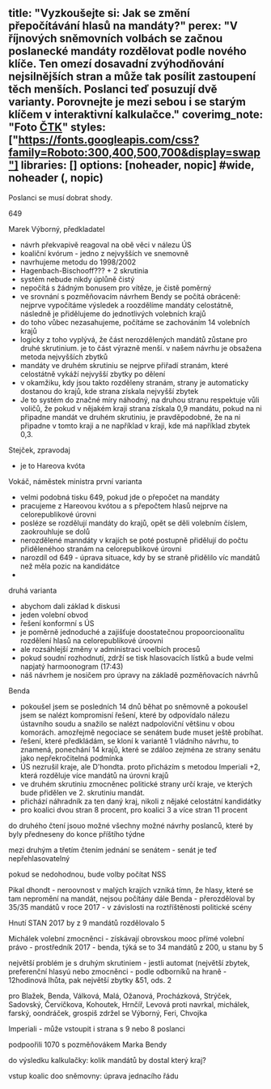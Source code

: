 title: "Vyzkoušejte si: Jak se změní přepočítávání hlasů na mandáty?"
perex: "V říjnových sněmovních volbách se začnou poslanecké mandáty rozdělovat podle nového klíče. Ten omezí dosavadní zvýhodňování nejsilnějších stran a může tak posílit zastoupení těch menších. Poslanci teď posuzují dvě varianty. Porovnejte je mezi sebou i se starým klíčem v interaktivní kalkulačce."
coverimg_note: "Foto <a href='https://ctk.cz'>ČTK</a>"
styles: ["https://fonts.googleapis.com/css?family=Roboto:300,400,500,700&display=swap"]
libraries: []
options: [noheader, nopic] #wide, noheader (, nopic)
---
<wide>
<div id="kalkulacka"></div>
</wide>

Poslanci se musí dobrat shody.


649

Marek Výborný, předkladatel
- návrh překvapivě reagoval na obě věci v nálezu ÚS
- koaliční kvórum - jedno z nejvyšších ve snemovně
- navrhujeme metodu do 1998/2002
- Hagenbach-Bischooff??? + 2 skrutinia
- systém nebude nikdy úplůně čistý
- nepočítá s žádným bonusem pro vítěze, je čistě poměrný
- ve srovnání s pozměňovacím návrhem Bendy se počítá obráceně: nejprve vypočítáme výsledek a roozdělíme mandáty celostátně, následně je přidělujeme do jednotlivých volebních krajů
- do toho vůbec nezasahujeme, počítáme se zachováním 14 volebních krajů
- logicky z toho vyplývá, že část nerozdělených mandátů zůstane pro druhé skrutinium. je to část výrazně menší. v našem návrhu je obsažena metoda nejvyšších zbytků
- mandáty ve druhém skrutiniu se nejprve přiřadí stranám, které celostátně vykáží nejvyšší zbytky po dělení
- v okamžiku, kdy jsou takto rozděleny stranám, strany je automaticky dostanou do krajů, kde strana získala nejvyšší zbytek
- Je to systém do značné míry náhodný, na druhou stranu respektuje vůli voličů, že pokud v nějakém kraji strana získala 0,9 mandátu, pokud na ni připadne mandát ve druhém skrutiniu, je pravděpodobné, že na ni připadne v tomto kraji a ne například v kraji, kde má například zbytek 0,3.

Stejček, zpravodaj

- je to Hareova kvóta

Vokáč, náměstek ministra
první varianta
- velmi podobná tisku 649, pokud jde o přepočet na mandáty
- pracujeme z Hareovou kvótou a s přepočtem hlasů nejprve na celorepublikové úrovni
- posléze se rozdělují mandáty do krajů, opět se děli volebním číslem, zaokrouhluje se dolů
- nerozdělené manndáty v krajích se poté postupně přidělují do počtu přidělenéhoo stranám na celorepublikové úrovni
- narozdíl od 649 - úprava situace, kdy by se straně přidělilo víc mandátů než měla pozic na kandidátce
- 

druhá varianta
- abychom dali základ k diskusi
- jeden volební obvod
- řešení konformní s ÚS
- je poměrně jednoduché a zajišťuje doostatečnou propoorcioonalitu rozdělení hlasů na celorepublikové úroovni
- ale rozsáhlejší změny v administraci voelbích procesů
- pokud soudní rozhodnutí, zdrží se tisk hlasovacích lístků a bude velmi napjatý harmoonogram (17:43)
- náš návrhem je nosičem pro úpravy na základě pozměňovacích návrhů

Benda
- pokoušel jsem se posledních 14 dnů běhat po sněmovně a pokoušel jsem se nalézt kompromisní řešení, které by odpovídalo nálezu ústavního soudu a snažilo se nalézt nadpoloviční většinu v obou komorách. amozřejmě negociace se senátem bude muset ještě probíhat.
- řešení, které předkládám, se kloní k variantě 1 vládního návrhu, to znamená, ponechání 14 krajů, které se zdáloo zejména ze strany senátu jako nepřekročitelná podmínka
- ÚS nezrušil kraje, ale D'hondta. proto přicházím s metodou Imperiali +2, která rozděluje více mandátů na úrovni krajů
- ve druhém skrutiniu zmocněnec politické strany určí kraje, ve kterých bude přidělen ve 2. skrutiniu mandát.
- přichází náhradník za ten daný kraj, nikoli z nějaké celostátní kandidátky
- pro koalici dvou stran 8 procent, pro koalici 3 a více stran 11 procent

do druhého čtení jsouo možné všechny možné návrhy poslanců, které by byly předneseny do konce příštího týdne

mezi druhým a třetím čtením jednání se senátem - senát je teď nepřehlasovatelný

pokud se nedohodnou, bude volby počítat NSS


Pikal
dhondt - neroovnost v malých krajích vzniká tímn, že hlasy, které se tam nepromění na mandát, nejsou počítány dále
Benda - přerozděloval by 35/35 mandátů v roce 2017 - v závislosti na roztříštěnosti politické scény

Hnutí STAN 2017 by z 9 mandátů rozdělovalo 5

Michálek
volební zmocněnci - získávají obrovskou mooc
přímé volební právo - prostředník
2017 - benda, týká se to 34 mandátů z 200, u stanu by 5

největší problém je s druhým skrutiniem - jestli automat (největší zbytek, preferenční hlasyú nebo zmocněnci - podle odborníků na hraně - 12hodinová lhůta, pak největší zbytky &51, ods. 2

pro Blažek, Benda, Válková, Malá, Ožanová, Procházková, Strýček, Sadovský, Červíčkova, Kohoutek, Hrnčíř, Levová
proti navrkal, michálek, farský, oondráček, grospiš
zdržel se Výborný, Feri, Chvojka

Imperiali - může vstoupit i strana s 9 nebo 8 poslanci

podpoořili 1070 s pozměňovákem Marka Bendy

do výsledku kalkulačky: kolik mandátů by dostal který kraj?

vstup koalic doo sněmovny: úprava jednacího řádu